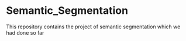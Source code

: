 # Semantic_Segmentation
This repository contains the project of semantic segmentation which we had done so far
